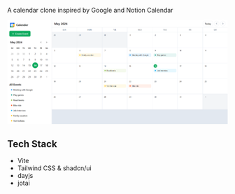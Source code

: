 A calendar clone inspired by Google and Notion Calendar

![](https://github.com/soumakkdev/calendar-app/blob/main/preview.png?raw=true)

## Tech Stack

-   Vite
-   Tailwind CSS & shadcn/ui
-   dayjs
-   jotai
